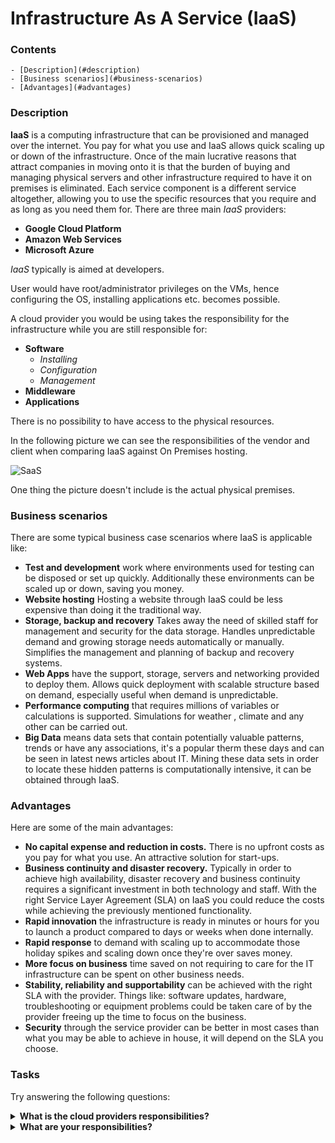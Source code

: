 # Infrastructure As A Service (IaaS)

<!--TOC_START-->
### Contents
	- [Description](#description)
	- [Business scenarios](#business-scenarios)
	- [Advantages](#advantages)

<!--TOC_END-->
### Description

**IaaS** is a computing infrastructure that can be provisioned and managed over the internet. 
You pay for what you use and IaaS allows quick scaling up or down of the infrastructure. 
Once of the main lucrative reasons that attract companies in moving onto it is that the burden of buying and managing
 physical servers and other infrastructure required to have it on premises is eliminated. 
Each service component is a different service altogether, allowing you to use the specific resources that you require
 and as long as you need them for. 
There are three main *IaaS* providers:
* **Google Cloud Platform**
* **Amazon Web Services**
* **Microsoft Azure**

*IaaS* typically is aimed at developers. 

User would have root/administrator privileges on the VMs, hence configuring the OS, installing applications etc. becomes possible.

A cloud provider you would be using takes the responsibility for the infrastructure while you are still responsible for:
* **Software**
    * _Installing_
    * _Configuration_
    * _Management_
* **Middleware**
* **Applications**

There is no possibility to have access to the physical resources.

In the following picture we can see the responsibilities of the vendor and client when comparing IaaS against On
 Premises hosting.
 
![SaaS](https://imgur.com/GV9gjSA.jpg)

One thing the picture doesn't include is the actual physical premises.
 
### Business scenarios

There are some typical business case scenarios where IaaS is applicable like:
* **Test and development** work where environments used for testing can be disposed or set up quickly.
Additionally these environments can be scaled up or down, saving you money.
* **Website hosting** Hosting a website through IaaS could be less expensive than doing it the traditional way.
* **Storage, backup and recovery** Takes away the need of skilled staff for management and security for the data
 storage. 
Handles unpredictable demand and growing storage needs automatically or manually. 
Simplifies the management and planning of backup and recovery systems.
* **Web Apps** have the support, storage, servers and networking provided to deploy them. 
Allows quick deployment with scalable structure based on demand, especially useful when demand is unpredictable.
* **Performance computing** that requires millions of variables or calculations is supported. Simulations for weather
, climate and any other can be carried out.
* **Big Data** means data sets that contain potentially valuable patterns, trends or have any associations, it's a
 popular therm these days and can be seen in latest news articles about IT. 
 Mining these data sets in order to locate these hidden patterns is computationally intensive, it can be obtained
  through IaaS. 

### Advantages

Here are some of the main advantages:
- **No capital expense and reduction in costs.**
There is no upfront costs as you pay for what you use. 
An attractive solution for start-ups.
- **Business continuity and disaster recovery.** 
Typically in order to achieve high availability, disaster recovery and business continuity requires a significant investment in both technology and staff.
 With the right Service Layer Agreement (SLA) on IaaS you could reduce the costs while achieving the previously mentioned functionality. 
- **Rapid innovation** the infrastructure is ready in minutes or hours for you to launch a product compared to days or weeks when done internally.
- **Rapid response** to demand with scaling up to accommodate those holiday spikes and scaling down once they're over saves money. 
- **More focus on business** time saved on not requiring to care for the IT infrastructure can be spent on other business needs. 
- **Stability, reliability and supportability** can be achieved with the right SLA with the provider. 
Things like: software updates, hardware, troubleshooting or equipment problems could be taken care of by the provider freeing up the time to focus on the business. 
- **Security** through the service provider can be better in most cases than what you may be able to achieve in house, it will depend on the SLA you choose.

### Tasks

Try answering the following questions:

<details>

<summary><b>What is the cloud providers responsibilities?</b></summary>

- **Virtualization**
- **Networking**
- **Storage**
- **Servers**

</details>

<details>

<summary><b>What are your responsibilities?</b></summary>

- **Application**
- **Data**
- **Runtime**
- **Middleware**
- **OS**

</details>
